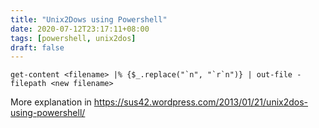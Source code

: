 ```yaml
---
title: "Unix2Dows using Powershell"
date: 2020-07-12T23:17:11+08:00
tags: [powershell, unix2dos]
draft: false
---
```


```
get-content <filename> |% {$_.replace("`n", "`r`n")} | out-file -filepath <new filename>
```
More explanation in https://sus42.wordpress.com/2013/01/21/unix2dos-using-powershell/
